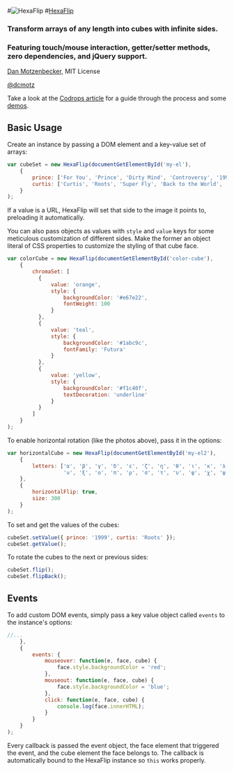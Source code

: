 #![HexaFlip](http://oxism.com/images/hexaflip.png)
#[HexaFlip](http://oxism.com/hexaflip/)
### Transform arrays of any length into cubes with infinite sides.
### Featuring touch/mouse interaction, getter/setter methods, zero dependencies, and jQuery support.
[Dan Motzenbecker](http://oxism.com), MIT License

[@dcmotz](http://twitter.com/dcmotz)

Take a look at the [Codrops article](http://tympanus.net/codrops/2013/03/07/hexaflip-a-flexible-3d-cube-plugin)
for a guide through the process and some [demos](http://tympanus.net/Tutorials/HexaFlip).

## Basic Usage

Create an instance by passing a DOM element and a key-value set of arrays:

```javascript
var cubeSet = new HexaFlip(documentGetElementById('my-el'),
    {
        prince: ['For You', 'Prince', 'Dirty Mind', 'Controversy', '1999', 'Around the World in a Day'],
        curtis: ['Curtis', 'Roots', 'Super Fly', 'Back to the World', 'Got to Find a Way', 'Sweet Exorcist']
    }
);
```

If a value is a URL, HexaFlip will set that side to the image it points to, preloading it automatically.

You can also pass objects as values with `style` and `value` keys
for some meticulous customization of different sides.
Make the former an object literal of CSS properties to customize the styling of that cube face.


```javascript
var colorCube = new HexaFlip(documentGetElementById('color-cube'),
    {
        chromaSet: [
          {
              value: 'orange',
              style: {
                  backgroundColor: '#e67e22',
                  fontWeight: 100
              }
          },
          {
              value: 'teal',
              style: {
                  backgroundColor: '#1abc9c',
                  fontFamily: 'Futura'
              }
          },
          {
              value: 'yellow',
              style: {
                  backgroundColor: '#f1c40f',
                  textDecoration: 'underline'
              }
          }
        ]
    }
);
```

To enable horizontal rotation (like the photos above), pass it in the options:

```javascript
var horizontalCube = new HexaFlip(documentGetElementById('my-el2'),
    {
        letters: ['α', 'β', 'γ', 'δ', 'ε', 'ζ', 'η', 'θ', 'ι', 'κ', 'λ', 'μ',
                  'ν', 'ξ', 'ο', 'π', 'ρ', 'σ', 'τ', 'υ', 'φ', 'χ', 'ψ', 'ω']
    },
    {
        horizontalFlip: true,
        size: 300
    }
);
```

To set and get the values of the cubes:

```javascript
cubeSet.setValue({ prince: '1999', curtis: 'Roots' });
cubeSet.getValue();
```

To rotate the cubes to the next or previous sides:

```javascript
cubeSet.flip();
cubeSet.flipBack();
```

## Events

To add custom DOM events, simply pass a key value object called `events` to the instance's options:

```javascript
//...
    },
    {
        events: {
            mouseover: function(e, face, cube) {
                face.style.backgroundColor = 'red';
            },
            mouseout: function(e, face, cube) {
                face.style.backgroundColor = 'blue';
            },
            click: function(e, face, cube) {
                console.log(face.innerHTML);
            }
        }
    }
);
```

Every callback is passed the event object, the face element that triggered the event, and the cube
element the face belongs to. The callback is automatically bound to the HexaFlip instance
so `this` works properly.

